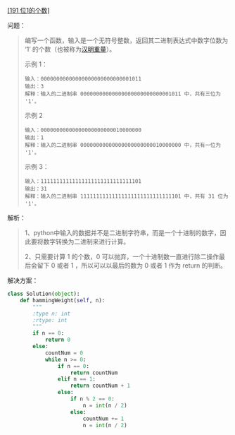 [[191 位1的个数]](https://leetcode-cn.com/problems/number-of-1-bits/)

问题：

> 编写一个函数，输入是一个无符号整数，返回其二进制表达式中数字位数为 ‘1’ 的个数（也被称为[汉明重量](https://baike.baidu.com/item/%E6%B1%89%E6%98%8E%E9%87%8D%E9%87%8F)）。
>
> 示例 1：
>
> ```
> 输入：00000000000000000000000000001011
> 输出：3
> 解释：输入的二进制串 00000000000000000000000000001011 中，共有三位为 '1'。
> ```
>
> 示例 2
>
> ```
> 输入：00000000000000000000000010000000
> 输出：1
> 解释：输入的二进制串 00000000000000000000000010000000 中，共有一位为 '1'。
> ```
>
> 示例 3：
>
> ```
> 输入：11111111111111111111111111111101
> 输出：31
> 解释：输入的二进制串 11111111111111111111111111111101 中，共有 31 位为 '1'。
> ```

解析：

> 1、python中输入的数据并不是二进制字符串，而是一个十进制的数字，因此要将数字转换为二进制来进行计算。
>
> 2、只需要计算 1 的个数，0 可以抛弃，一个十进制数一直进行除二操作最后会留下 0 或者 1 ，所以可以以最后的数为 0 或者 1 作为 return 的判断。

解决方案：

```python
class Solution(object):
    def hammingWeight(self, n):
        """
        :type n: int
        :rtype: int
        """
        if n == 0:
            return 0
        else:
            countNum = 0
            while n >= 0:
                if n == 0:
                    return countNum
                elif n == 1:
                    return countNum + 1
                else:
                    if n % 2 == 0:
                        n = int(n / 2)
                    else:
                        countNum += 1
                        n = int(n / 2)
```

